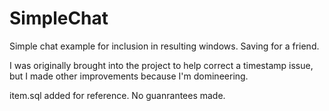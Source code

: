 # SimpleChat
Simple chat example for inclusion in resulting windows. Saving for a friend.

I was originally brought into the project to help correct a timestamp issue, but I made other improvements because I'm domineering.

item.sql added for reference. No guanrantees made.
